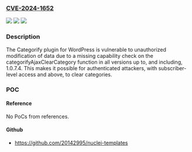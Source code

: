 ### [CVE-2024-1652](https://cve.mitre.org/cgi-bin/cvename.cgi?name=CVE-2024-1652)
![](https://img.shields.io/static/v1?label=Product&message=Categorify%20%E2%80%93%20WordPress%20Media%20Library%20Category%20%26%20File%20Manager&color=blue)
![](https://img.shields.io/static/v1?label=Version&message=*%3C%3D%201.0.7.4%20&color=brighgreen)
![](https://img.shields.io/static/v1?label=Vulnerability&message=CWE-862%20Missing%20Authorization&color=brighgreen)

### Description

The Categorify plugin for WordPress is vulnerable to unauthorized modification of data due to a missing capability check on the categorifyAjaxClearCategory function in all versions up to, and including, 1.0.7.4. This makes it possible for authenticated attackers, with subscriber-level access and above, to clear categories.

### POC

#### Reference
No PoCs from references.

#### Github
- https://github.com/20142995/nuclei-templates

